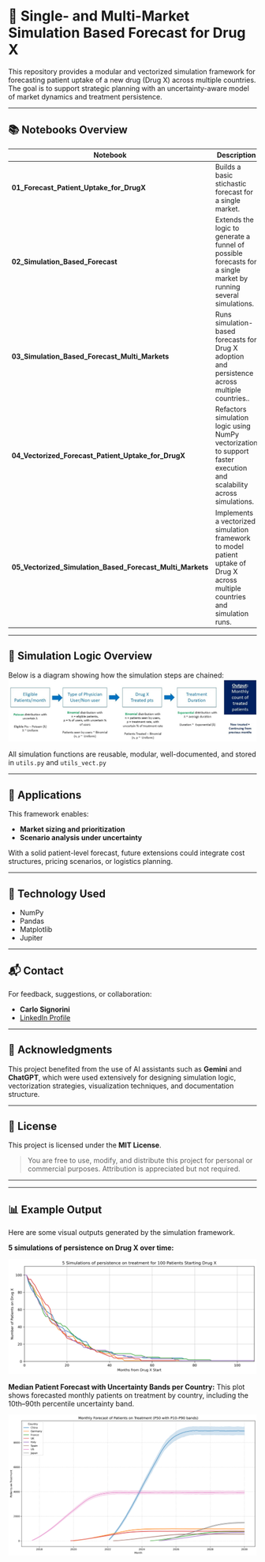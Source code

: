 # 🧪 Single- and Multi-Market Simulation Based Forecast for Drug X

This repository provides a modular and vectorized simulation framework for forecasting patient uptake of a new drug (Drug X) across multiple countries. The goal is to support strategic planning with an uncertainty-aware model of market dynamics and treatment persistence.

---

## 📚 Notebooks Overview

| Notebook | Description |
|----------|-------------|
| **01_Forecast_Patient_Uptake_for_DrugX** | Builds a basic stichastic forecast for a single market. |
| **02_Simulation_Based_Forecast** | Extends the logic to generate a funnel of possible forecasts for a single market by running several simulations. |
| **03_Simulation_Based_Forecast_Multi_Markets** | Runs simulation-based forecasts for Drug X adoption and persistence across multiple countries.. |
| **04_Vectorized_Forecast_Patient_Uptake_for_DrugX** | Refactors simulation logic using NumPy vectorization to support faster execution and scalability across simulations. |
| **05_Vectorized_Simulation_Based_Forecast_Multi_Markets** | Implements a vectorized simulation framework to model patient uptake of Drug X across multiple countries and simulation runs. |

---

## 🧬 Simulation Logic Overview
Below is a diagram showing how the simulation steps are chained:
![Simulation Diagram](images/DGP_Diagram.jpg)

All simulation functions are reusable, modular, well-documented, and stored in `utils.py` and `utils_vect.py`

---

## 🎯 Applications

This framework enables:
- **Market sizing and prioritization**
- **Scenario analysis under uncertainty**

With a solid patient-level forecast, future extensions could integrate cost structures, pricing scenarios, or logistics planning.

---

## 🤖 Technology Used
- NumPy
- Pandas
- Matplotlib
- Jupiter
----
## 📬 Contact

For feedback, suggestions, or collaboration:

- **Carlo Signorini**
- [LinkedIn Profile](https://www.linkedin.com/in/carlosignorini/)

---

## 🙏 Acknowledgments

This project benefited from the use of AI assistants such as **Gemini** and **ChatGPT**, which were used extensively for designing simulation logic, vectorization strategies, visualization techniques, and documentation structure.

---

## 📄 License

This project is licensed under the **MIT License**.

> You are free to use, modify, and distribute this project for personal or commercial purposes. Attribution is appreciated but not required.

---

--- 
## 📊 Example Output
Here are some visual outputs generated by the simulation framework.

**5 simulations of persistence on Drug X over time:**

![Persistence on Drug X](images/persistence.png)

**Median Patient Forecast with Uncertainty Bands per Country:**
This plot shows forecasted monthly patients on treatment by country, including the 10th–90th percentile uncertainty band.

![Persistence on Drug X](images/multimarket_forecast.png)


